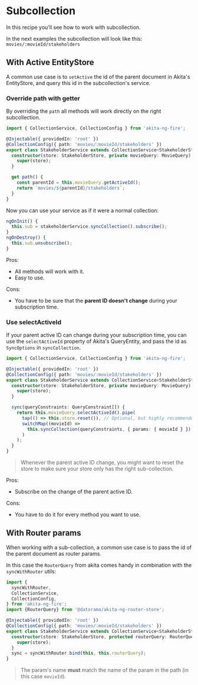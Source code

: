 # Subcollection

In this recipe you'll see how to work with subcollection.

In the next examples the subcollection will look like this: `movies/:movieId/stakeholders`

## With Active EntityStore

A common use case is to `setActive` the id of the parent document in Akita's EntityStore, and query this id in the subcollection's service.

### Override path with getter

By overriding the `path` all methods will work directly on the right subcollection.

```typescript
import { CollectionService, CollectionConfig } from 'akita-ng-fire';

@Injectable({ providedIn: 'root' })
@CollectionConfig({ path: 'movies/:movieId/stakeholders' })
export class StakeholderService extends CollectionService<StakeholderState> {
  constructor(store: StakeholderStore, private movieQuery: MovieQuery) {
    super(store);
  }

  get path() {
    const parentId = this.movieQuery.getActiveId();
    return `movies/${parentId}/stakeholders`;
  }
}
```

Now you can use your service as if it were a normal collection:

```typescript
ngOnInit() {
  this.sub = stakeholderService.syncCollection().subscribe();
}
ngOnDestroy() {
  this.sub.unsubscribe();
}
```

Pros:

- All methods will work with it.
- Easy to use.

Cons:

- You have to be sure that the **parent ID doesn't change** during your subscription time.

### Use selectActiveId

If your parent active ID can change during your subscription time, you can use the `selectActiveId` property of Akita's QueryEntity, and pass the id as `SyncOptions` in `syncCollection`.

```typescript
import { CollectionService, CollectionConfig } from 'akita-ng-fire';

@Injectable({ providedIn: 'root' })
@CollectionConfig({ path: 'movies/:movieId/stakeholders' })
export class StakeholderService extends CollectionService<StakeholderState> {
  constructor(store: StakeholderStore, private movieQuery: MovieQuery) {
    super(store);
  }

  sync(queryConstraints: QueryConstraint[]) {
    return this.movieQuery.selectActiveId().pipe(
      tap(() => this.store.reset()), // Optional, but highly recommended
      switchMap((movieId) =>
        this.syncCollection(queryConstraints, { params: { movieId } })
      )
    );
  }
}
```

> Whenever the parent active ID change, you might want to reset the store to make sure your store only has the right sub-collection.

Pros:

- Subscribe on the change of the parent active ID.

Cons:

- You have to do it for every method you want to use.

## With Router params

When working with a sub-collection, a common use case is to pass the id of the parent document as router params.

In this case the `RouterQuery` from akita comes handy in combination with the `syncWithRouter` utils:

```typescript
import {
  syncWithRouter,
  CollectionService,
  CollectionConfig,
} from 'akita-ng-fire';
import {RouterQuery} from '@datorama/akita-ng-router-store';

@Injectable({ providedIn: 'root' })
@CollectionConfig({ path: 'movies/:movieId/stakeholders' })
export class StakeholderService extends CollectionService<StakeholderState> {
  constructor(store: StakeholderStore, protected routerQuery: RouterQuery) {
    super(store);
  }
  sync = syncWithRouter.bind(this, this.routerQuery);
}
```

> The param's name **must** match the name of the param in the path (in this case `movieId`).
